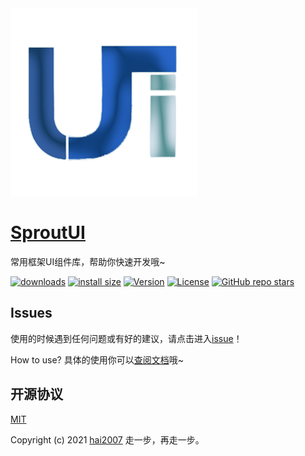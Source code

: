 <img src='./logo.png'>

# [SproutUI](https://hai2007.github.io/SproutUI)
常用框架UI组件库，帮助你快速开发哦~

<p>
  <a href="https://hai2007.gitee.io/npm-downloads?interval=7&packages=sprout-ui"><img src="https://img.shields.io/npm/dm/sprout-ui.svg" alt="downloads"></a>
  <a href="https://packagephobia.now.sh/result?p=sprout-ui"><img src="https://packagephobia.now.sh/badge?p=sprout-ui" alt="install size"></a>
  <a href="https://www.npmjs.com/package/sprout-ui"><img src="https://img.shields.io/npm/v/sprout-ui.svg" alt="Version"></a>
  <a href="https://github.com/hai2007/SproutUI/blob/master/LICENSE"><img src="https://img.shields.io/npm/l/sprout-ui.svg" alt="License"></a>
  <a href="https://github.com/hai2007/SproutUI">
        <img alt="GitHub repo stars" src="https://img.shields.io/github/stars/hai2007/SproutUI?style=social">
    </a>
</p>

## Issues
使用的时候遇到任何问题或有好的建议，请点击进入[issue](https://github.com/hai2007/SproutUI/issues)！

How to use?
具体的使用你可以[查阅文档](https://hai2007.github.io/SproutUI)哦~

开源协议
---------------------------------------
[MIT](https://github.com/hai2007/SproutUI/blob/master/LICENSE)

Copyright (c) 2021 [hai2007](https://hai2007.gitee.io/sweethome/) 走一步，再走一步。
